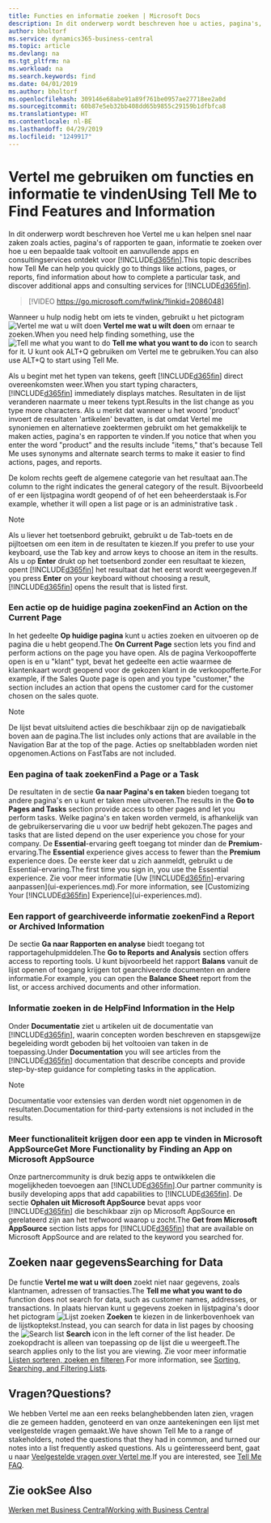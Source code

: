 ```yaml
---
title: Functies en informatie zoeken | Microsoft Docs
description: In dit onderwerp wordt beschreven hoe u acties, pagina's, rapporten, documentatie, en gegevens zoekt, en andere apps en consultingservices.
author: bholtorf
ms.service: dynamics365-business-central
ms.topic: article
ms.devlang: na
ms.tgt_pltfrm: na
ms.workload: na
ms.search.keywords: find
ms.date: 04/01/2019
ms.author: bholtorf
ms.openlocfilehash: 309146e68abe91a89f761be0957ae27718ee2a0d
ms.sourcegitcommit: 60b87e5eb32bb408dd65b9855c29159b1dfbfca8
ms.translationtype: HT
ms.contentlocale: nl-BE
ms.lasthandoff: 04/29/2019
ms.locfileid: "1249917"
---
```

# <a name="using-tell-me-to-find-features-and-information"></a><span data-ttu-id="137f3-103">Vertel me gebruiken om functies en informatie te vinden</span><span class="sxs-lookup"><span data-stu-id="137f3-103">Using Tell Me to Find Features and Information</span></span>  
<span data-ttu-id="137f3-104">In dit onderwerp wordt beschreven hoe Vertel me u kan helpen snel naar zaken zoals acties, pagina's of rapporten te gaan, informatie te zoeken over hoe u een bepaalde taak voltooit en aanvullende apps en consultingservices ontdekt voor [!INCLUDE[d365fin](includes/d365fin_md.md)].</span><span class="sxs-lookup"><span data-stu-id="137f3-104">This topic describes how Tell Me can help you quickly go to things like actions, pages, or reports, find information about how to complete a particular task, and discover additional apps and consulting services for [!INCLUDE[d365fin](includes/d365fin_md.md)].</span></span>  
  

> [!VIDEO https://go.microsoft.com/fwlink/?linkid=2086048]

<span data-ttu-id="137f3-105">Wanneer u hulp nodig hebt om iets te vinden, gebruikt u het pictogram ![Vertel me wat u wilt doen](media/ui-search/search.png "Zoeken naar pagina of rapport") **Vertel me wat u wilt doen** om ernaar te zoeken.</span><span class="sxs-lookup"><span data-stu-id="137f3-105">When you need help finding something, use the ![Tell me what you want to do](media/ui-search/search.png "Search for Page or Report") **Tell me what you want to do** icon to search for it.</span></span> <span data-ttu-id="137f3-106">U kunt ook ALT+Q gebruiken om Vertel me te gebruiken.</span><span class="sxs-lookup"><span data-stu-id="137f3-106">You can also use ALT+Q to start using Tell Me.</span></span>

<span data-ttu-id="137f3-107">Als u begint met het typen van tekens, geeft [!INCLUDE[d365fin](includes/d365fin_md.md)] direct overeenkomsten weer.</span><span class="sxs-lookup"><span data-stu-id="137f3-107">When you start typing characters, [!INCLUDE[d365fin](includes/d365fin_md.md)] immediately displays matches.</span></span> <span data-ttu-id="137f3-108">Resultaten in de lijst veranderen naarmate u meer tekens typt.</span><span class="sxs-lookup"><span data-stu-id="137f3-108">Results in the list change as you type more characters.</span></span> <span data-ttu-id="137f3-109">Als u merkt dat wanneer u het woord 'product' invoert de resultaten 'artikelen' bevatten, is dat omdat Vertel me synoniemen en alternatieve zoektermen gebruikt om het gemakkelijk te maken acties, pagina's en rapporten te vinden.</span><span class="sxs-lookup"><span data-stu-id="137f3-109">If you notice that when you enter the word "product" and the results include "items," that's because Tell Me uses synonyms and alternate search terms to make it easier to find actions, pages, and reports.</span></span> 

<span data-ttu-id="137f3-110">De kolom rechts geeft de algemene categorie van het resultaat aan.</span><span class="sxs-lookup"><span data-stu-id="137f3-110">The column to the right indicates the general category of the result.</span></span> <span data-ttu-id="137f3-111">Bijvoorbeeld of er een lijstpagina wordt geopend of of het een beheerderstaak is.</span><span class="sxs-lookup"><span data-stu-id="137f3-111">For example, whether it will open a list page or is an administrative task .</span></span>  

> [!NOTE]  
>   <span data-ttu-id="137f3-112">Als u liever het toetsenbord gebruikt, gebruikt u de Tab-toets en de pijltoetsen om een item in de resultaten te kiezen.</span><span class="sxs-lookup"><span data-stu-id="137f3-112">If you prefer to use your keyboard, use the Tab key and arrow keys to choose an item in the results.</span></span> <span data-ttu-id="137f3-113">Als u op **Enter** drukt op het toetsenbord zonder een resultaat te kiezen, opent [!INCLUDE[d365fin](includes/d365fin_md.md)] het resultaat dat het eerst wordt weergegeven.</span><span class="sxs-lookup"><span data-stu-id="137f3-113">If you press **Enter** on your keyboard without choosing a result, [!INCLUDE[d365fin](includes/d365fin_md.md)] opens the result that is listed first.</span></span>

### <a name="find-an-action-on-the-current-page"></a><span data-ttu-id="137f3-114">Een actie op de huidige pagina zoeken</span><span class="sxs-lookup"><span data-stu-id="137f3-114">Find an Action on the Current Page</span></span>
<span data-ttu-id="137f3-115">In het gedeelte **Op huidige pagina** kunt u acties zoeken en uitvoeren op de pagina die u hebt geopend.</span><span class="sxs-lookup"><span data-stu-id="137f3-115">The **On Current Page** section lets you find and perform actions on the page you have open.</span></span> <span data-ttu-id="137f3-116">Als de pagina Verkoopofferte open is en u "klant" typt, bevat het gedeelte een actie waarmee de klantenkaart wordt geopend voor de gekozen klant in de verkoopofferte.</span><span class="sxs-lookup"><span data-stu-id="137f3-116">For example, if the Sales Quote page is open and you type "customer," the section includes an action that opens the customer card for the customer chosen on the sales quote.</span></span> 

> [!NOTE]  
>   <span data-ttu-id="137f3-117">De lijst bevat uitsluitend acties die beschikbaar zijn op de navigatiebalk boven aan de pagina.</span><span class="sxs-lookup"><span data-stu-id="137f3-117">The list includes only actions that are available in the Navigation Bar at the top of the page.</span></span> <span data-ttu-id="137f3-118">Acties op sneltabbladen worden niet opgenomen.</span><span class="sxs-lookup"><span data-stu-id="137f3-118">Actions on FastTabs are not included.</span></span>  

### <a name="find-a-page-or-a-task"></a><span data-ttu-id="137f3-119">Een pagina of taak zoeken</span><span class="sxs-lookup"><span data-stu-id="137f3-119">Find a Page or a Task</span></span>
<span data-ttu-id="137f3-120">De resultaten in de sectie **Ga naar Pagina's en taken** bieden toegang tot andere pagina's en u kunt er taken mee uitvoeren.</span><span class="sxs-lookup"><span data-stu-id="137f3-120">The results in the **Go to Pages and Tasks** section provide access to other pages and let you perform tasks.</span></span> <span data-ttu-id="137f3-121">Welke pagina's en taken worden vermeld, is afhankelijk van de gebruikerservaring die u voor uw bedrijf hebt gekozen.</span><span class="sxs-lookup"><span data-stu-id="137f3-121">The pages and tasks that are listed depend on the user experience you chose for your company.</span></span> <span data-ttu-id="137f3-122">De **Essential**-ervaring geeft toegang tot minder dan de **Premium**-ervaring.</span><span class="sxs-lookup"><span data-stu-id="137f3-122">The **Essential** experience gives access to fewer than the **Premium** experience does.</span></span> <span data-ttu-id="137f3-123">De eerste keer dat u zich aanmeldt, gebruikt u de Essential-ervaring.</span><span class="sxs-lookup"><span data-stu-id="137f3-123">The first time you sign in, you use the Essential experience.</span></span> <span data-ttu-id="137f3-124">Zie voor meer informatie [Uw [!INCLUDE[d365fin](includes/d365fin_md.md)]-ervaring aanpassen](ui-experiences.md).</span><span class="sxs-lookup"><span data-stu-id="137f3-124">For more information, see [Customizing Your [!INCLUDE[d365fin](includes/d365fin_md.md)] Experience](ui-experiences.md).</span></span>

### <a name="find-a-report-or-archived-information"></a><span data-ttu-id="137f3-125">Een rapport of gearchiveerde informatie zoeken</span><span class="sxs-lookup"><span data-stu-id="137f3-125">Find a Report or Archived Information</span></span>
<span data-ttu-id="137f3-126">De sectie **Ga naar Rapporten en analyse** biedt toegang tot rapportagehulpmiddelen.</span><span class="sxs-lookup"><span data-stu-id="137f3-126">The **Go to Reports and Analysis** section offers access to reporting tools.</span></span> <span data-ttu-id="137f3-127">U kunt bijvoorbeeld het rapport **Balans** vanuit de lijst openen of toegang krijgen tot gearchiveerde documenten en andere informatie.</span><span class="sxs-lookup"><span data-stu-id="137f3-127">For example, you can open the **Balance Sheet** report from the list, or access archived documents and other information.</span></span>  

### <a name="find-information-in-the-help"></a><span data-ttu-id="137f3-128">Informatie zoeken in de Help</span><span class="sxs-lookup"><span data-stu-id="137f3-128">Find Information in the Help</span></span>
<span data-ttu-id="137f3-129">Onder **Documentatie** ziet u artikelen uit de documentatie van [!INCLUDE[d365fin](includes/d365fin_md.md)], waarin concepten worden beschreven en stapsgewijze begeleiding wordt geboden bij het voltooien van taken in de toepassing.</span><span class="sxs-lookup"><span data-stu-id="137f3-129">Under **Documentation** you will see articles from the [!INCLUDE[d365fin](includes/d365fin_md.md)] documentation that describe concepts and provide step-by-step guidance for completing tasks in the application.</span></span>    

> [!NOTE]  
>   <span data-ttu-id="137f3-130">Documentatie voor extensies van derden wordt niet opgenomen in de resultaten.</span><span class="sxs-lookup"><span data-stu-id="137f3-130">Documentation for third-party extensions is not included in the results.</span></span> 

### <a name="get-more-functionality-by-finding-an-app-on-microsoft-appsource"></a><span data-ttu-id="137f3-131">Meer functionaliteit krijgen door een app te vinden in Microsoft AppSource</span><span class="sxs-lookup"><span data-stu-id="137f3-131">Get More Functionality by Finding an App on Microsoft AppSource</span></span>
<span data-ttu-id="137f3-132">Onze partnercommunity is druk bezig apps te ontwikkelen die mogelijkheden toevoegen aan [!INCLUDE[d365fin](includes/d365fin_md.md)].</span><span class="sxs-lookup"><span data-stu-id="137f3-132">Our partner community is busily developing apps that add capabilities to [!INCLUDE[d365fin](includes/d365fin_md.md)].</span></span> <span data-ttu-id="137f3-133">De sectie **Ophalen uit Microsoft AppSource** bevat apps voor [!INCLUDE[d365fin](includes/d365fin_md.md)] die beschikbaar zijn op Microsoft AppSource en gerelateerd zijn aan het trefwoord waarop u zocht.</span><span class="sxs-lookup"><span data-stu-id="137f3-133">The **Get from Microsoft AppSource** section lists apps for [!INCLUDE[d365fin](includes/d365fin_md.md)] that are available on Microsoft AppSource and are related to the keyword you searched for.</span></span>

## <a name="searching-for-data"></a><span data-ttu-id="137f3-134">Zoeken naar gegevens</span><span class="sxs-lookup"><span data-stu-id="137f3-134">Searching for Data</span></span>
<span data-ttu-id="137f3-135">De functie **Vertel me wat u wilt doen** zoekt niet naar gegevens, zoals klantnamen, adressen of transacties.</span><span class="sxs-lookup"><span data-stu-id="137f3-135">The **Tell me what you want to do** function does not search for data, such as customer names, addresses, or transactions.</span></span> <span data-ttu-id="137f3-136">In plaats hiervan kunt u gegevens zoeken in lijstpagina's door het pictogram ![Lijst zoeken](media/ui-search/search-list.png "pictogram Lijst zoeken") **Zoeken** te kiezen in de linkerbovenhoek van de lijstkoptekst.</span><span class="sxs-lookup"><span data-stu-id="137f3-136">Instead, you can search for data in list pages by choosing the ![Search list](media/ui-search/search-list.png "Search list icon") **Search** icon in the left corner of the list header.</span></span> <span data-ttu-id="137f3-137">De zoekopdracht is alleen van toepassing op de lijst die u weergeeft.</span><span class="sxs-lookup"><span data-stu-id="137f3-137">The search applies only to the list you are viewing.</span></span> <span data-ttu-id="137f3-138">Zie voor meer informatie [Lijsten sorteren, zoeken en filteren](ui-enter-criteria-filters.md).</span><span class="sxs-lookup"><span data-stu-id="137f3-138">For more information, see [Sorting, Searching, and Filtering Lists](ui-enter-criteria-filters.md).</span></span>

## <a name="questions"></a><span data-ttu-id="137f3-139">Vragen?</span><span class="sxs-lookup"><span data-stu-id="137f3-139">Questions?</span></span>
<span data-ttu-id="137f3-140">We hebben Vertel me aan een reeks belanghebbenden laten zien, vragen die ze gemeen hadden, genoteerd en van onze aantekeningen een lijst met veelgestelde vragen gemaakt.</span><span class="sxs-lookup"><span data-stu-id="137f3-140">We have shown Tell Me to a range of stakeholders, noted the questions that they had in common, and turned our notes into a list frequently asked questions.</span></span> <span data-ttu-id="137f3-141">Als u geïnteresseerd bent, gaat u naar [Veelgestelde vragen over Vertel me](ui-search-faq.md).</span><span class="sxs-lookup"><span data-stu-id="137f3-141">If you are interested, see [Tell Me FAQ](ui-search-faq.md).</span></span>

## <a name="see-also"></a><span data-ttu-id="137f3-142">Zie ook</span><span class="sxs-lookup"><span data-stu-id="137f3-142">See Also</span></span>
[<span data-ttu-id="137f3-143">Werken met Business Central</span><span class="sxs-lookup"><span data-stu-id="137f3-143">Working with Business Central</span></span>](ui-work-product.md)